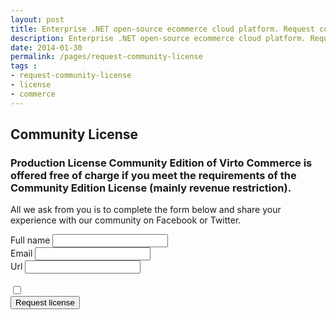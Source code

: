 ```yaml
---
layout: post
title: Enterprise .NET open-source ecommerce cloud platform. Request community license
description: Enterprise .NET open-source ecommerce cloud platform. Request community license
date: 2014-01-30
permalink: /pages/request-community-license
tags : 
- request-community-license
- license
- commerce
---
```

<article role="main" class="main">
	<div class="partner __responsive">
		<h1 class="head-title">Community License</h1>
		<h3>Production License Community Edition of Virto Commerce is offered free of charge if you meet the requirements of the Community Edition License (mainly revenue restriction).</h3>
		<p class="text">All we ask from you is to complete the form below and share your experience with our community on Facebook or Twitter.</p>
		<div class="columns">
			<div class="column">
				<div class="block">
					<form class="fixed" action="">
						<input type="hidden" value="Request Community License w/URL" name="Subject" />
						<input type="hidden" value="true" name="IsResend" />
						<input type="hidden" value="/thank-you-demo" name="RedirectUrl" />
						<div class="control-group">
							<label for="FullName">Full name</label>
							<input type="text" name="FullName" class="form-input" required>
						</div>
						<div class="control-group">
							<label for="To">Email</label>
							<input type="text" name="To" class="form-input">
						</div>
						<div class="control-group">
							<label for="Url">Url</label>
							<input type="text" name="Url" class="form-input" required>
						</div>
						<div class="control-group">
							<label for="descr"><br /><input type="checkbox" name="Agree" required /><a style="margin-left: 15px; color:#fff;" href="/open-source-license">I Agree to terms (yearly revenue of not exceeding US1,000,000)</a></label>
						</div>
						<div class="control-group">
							<button class="button fill" type="submit">Request license</button>
						</div>
					</form>
				</div>
			</div>
		</div>
	</div>
</article>
